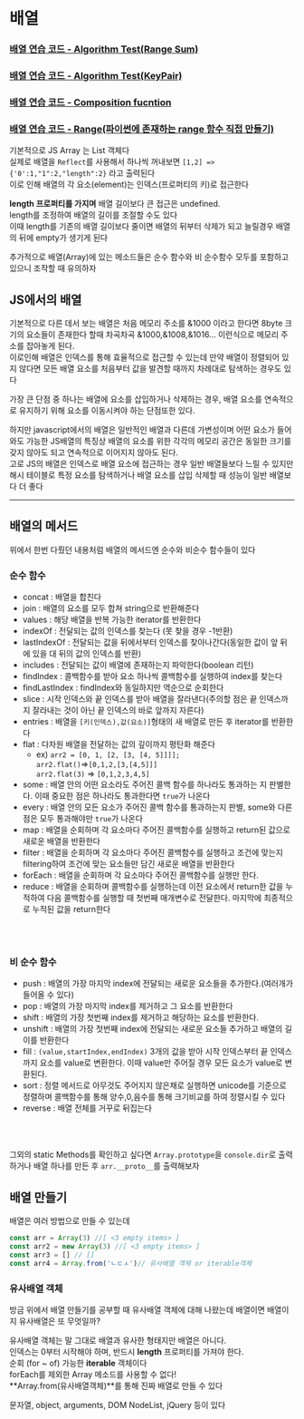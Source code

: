 # 배열
### [배열 연습 코드 - Algorithm Test(Range Sum)](https://github.com/hoinlee-moi/fullstack5/blob/main/trythis/Array/rangeSum.js)
### [배열 연습 코드 - Algorithm Test(KeyPair)](https://github.com/hoinlee-moi/fullstack5/blob/main/trythis/Array/keyPair.js)
### [배열 연습 코드 - Composition fucntion](https://github.com/hoinlee-moi/fullstack5/blob/main/trythis/Array/composition.js)
### [배열 연습 코드 - Range(파이썬에 존재하는 range 함수 직접 만들기)](https://github.com/hoinlee-moi/fullstack5/blob/main/trythis/Array/range.js)

기본적으로 JS Array 는 List 객체다<br>
실제로 배열을 `Reflect`를 사용해서 하나씩 꺼내보면 `[1,2] => {'0':1,"1":2,"length":2}` 라고 출력된다 <br>
이로 인해 배열의 각 요소(element)는 인덱스(프로퍼티의 키)로 접근한다 <br>

**length 프로퍼티를 가지며** 배열 길이보다 큰 접근은 undefined.<br>
length를 조정하여 배열의 길이를 조절할 수도 있다
<br>
이때 length를 기존의 배열 길이보다 줄이면 배열의 뒤부터 삭제가 되고 늘릴경우 배열의 뒤에 empty가 생기게 된다

추가적으로 배열(Array)에 있는 메소드들은 순수 함수와 비 순수함수 모두를 포함하고 있으니 조작할 때 유의하자


## JS에서의 배열

기본적으로 다른 데서 보는 배열은 처음 메모리 주소를 &1000 이라고 한다면 8byte 크기의 요소들이 존재한다 할때 차곡차곡 &1000,&1008,&1016... 이런식으로 메모리 주소를 잡아놓게 된다.<br>
이로인해 배열은 인덱스를 통해 효율적으로 접근할 수 있는데 만약 배열이 정렬되어 있지 않다면 모든 배열 요소를 처음부터 값을 발견할 때까지 차례대로 탐색하는 경우도 있다<br>

가장 큰 단점 중 하나는 배열에 요소를 삽입하거나 삭제하는 경우, 배열 요소를 연속적으로 유지하기 위해 요소를 이동시켜야 하는 단점또한 있다.
<br>

하지만 javascript에서의 배열은 일반적인 배열과 다른데 가변성이며 어떤 요소가 들어와도 가능한 JS배열의 특징상 배열의 요소를 위한 각각의 메모리 공간은 동일한 크기를 갖지 않아도 되고 연속적으로 이어지지 않아도 된다.
<br>
고로 JS의 배열은 인덱스로 배열 요소에 접근하는 경우 일반 배열들보다 느릴 수 있지만 해시 테이블로 특정 요소를 탐색하거나 배열 요소를 삽입 삭제할 때 성능이 일반 배열보다 더 좋다

---

## 배열의 메서드

위에서 한번 다뤘던 내용처럼 배열의 메서드엔 순수와 비순수 함수들이 있다

### 순수 함수
- concat : 배열을 합친다
- join : 배열의 요소를 모두 합쳐 string으로 반환해준다
- values : 해당 배열을 반복 가능한 iterator를 반환한다
- indexOf : 전달되는 값의 인덱스를 찾는다 (못 찾을 경우 -1반환)
- lastIndexOf : 전달되는 값을 뒤에서부터 인덱스를 찾아나간다(동일한 값이 앞 뒤에 있을 대 뒤의 값의 인덱스를 반환)
- includes : 전달되는 값이 배열에 존재하는지 파악한다(boolean 리턴)
- findIndex : 콜백함수를 받아 요소 하나씩 콜백함수를 실행하여 index를 찾는다
- findLastIndex : findIndex와 동일하지만 역순으로 순회한다
- slice : 시작 인덱스와 끝 인덱스를 받아 배열을 잘라낸다(주의할 점은 끝 인덱스까지 잘라내는 것이 아닌 끝 인덱스의 바로 앞까지 자른다)
- entries : 배열을 `[키(인덱스),값(요소)]`형태의 새 배열로 만든 후 iterator를 반환한다
- flat : 다차원 배열을 전달하는 값의 깊이까지 평탄화 해준다
  - ex) `arr2 = [0, 1, [2, [3, [4, 5]]]];`<br>
  `arr2.flat()`=>`[0,1,2,[3,[4,5]]]`<br>
  `arr2.flat(3)` => `[0,1,2,3,4,5]`
- some : 배열 안의 어떤 요소라도 주어진 콜백 함수를 하나라도 통과하는 지 판별한다. 이때 중요한 점은 하나라도 통과한다면 `true`가 나온다
- every : 배열 안의 모든 요소가 주어진 콜백 함수를 통과하는지 판별, some와 다른 점은 모두 통과해야만 `true`가 나온다
- map : 배열을 순회하며 각 요소마다 주어진 콜백함수를 실행하고 return된 값으로 새로운 배열을 반환한다
- filter : 배열을 순회하며 각 요소마다 주어진 콜백함수를 실행하고 조건에 맞는지 filtering하여 조건에 맞는 요소들만 담긴 새로운 배열을 반환한다
- forEach : 배열을 순회하며 각 요소마다 주어진 콜백함수를 실행만 한다.
- reduce : 배열을 순회하며 콜백함수를 실행하는데 이전 요소에서 return한 값을 누적하여 다음 콜백함수를 실행할 때 첫번째 매개변수로 전달한다.
마지막에 최종적으로 누적된 값을 return한다

<br><br>

### 비 순수 함수

- push : 배열의 가장 마지막 index에 전달되는 새로운 요소들을 추가한다.(여러개가 들어올 수 있다)
- pop : 배열의 가장 마지막 index를 제거하고 그 요소를 반환한다
- shift : 배열의 가장 첫번째 index를 제거하고 해당하는 요소를 반환한다.
- unshift : 배열의 가장 첫번째 index에 전달되는 새로운 요소들 추가하고 배열의 길이를 반환한다
- fill : `(value,startIndex,endIndex)` 3개의 값을 받아 시작 인덱스부터 끝 인덱스까지 요소를 value로 변환한다. 이때 value만 주어질 경우 모든 요소가 value로 변환된다.
- sort : 정렬 메서드로 아무것도 주어지지 않은채로 실행하면 unicode를 기준으로 정렬하며 콜백함수를 통해 양수,0,음수를 통해 크기비교를 하여 정렬시킬 수 있다
- reverse : 배열 전체를 거꾸로 뒤집는다

<br><br>

그외의 static Methods를 확인하고 싶다면 `Array.prototype`을 `console.dir`로 출력하거나 배열 하나를 만든 후 `arr.__proto__`를 출력해보자

## 배열 만들기

배열은 여러 방법으로 만들 수 있는데

```javascript
const arr = Array(3) //[ <3 empty items> ]
const arr2 = new Array(3) //[ <3 empty items> ]
const arr3 = [] // []
const arr4 = Array.from('ㄴㄷㅅ')// 유사배열 객체 or iterable객체
```

### 유사배열 객체

방금 위에서 배열 만들기를 공부할 때 유사배열 객체에 대해 나왔는데 배열이면 배열이지 유사배열은 또 무엇일까?<br>

유사배열 객체는 말 그대로 배열과 유사한 형태지만 배열은 아니다.<br>
인덱스는 0부터 시작해야 하며, 반드시 **length** 프로퍼티를 가져야 한다. <br>
순회 (for ~ of) 가능한 **iterable** 객체이다<br>
forEach를 제외한 Array 메소드를 사용할 수 없다!<br>
**Array.from(유사배열객체)**를 통해 진짜 배열로 만들 수 있다<br>

문자열, object, arguments, DOM NodeList, jQuery 등이 있다

